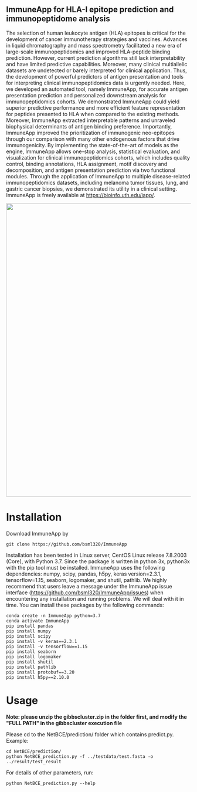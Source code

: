 ## ImmuneApp for HLA-I epitope prediction and immunopeptidome analysis
The selection of human leukocyte antigen (HLA) epitopes is critical for the development of cancer immunotherapy strategies and vaccines.
Advances in liquid chromatography and mass spectrometry facilitated a new era of large-scale immunopeptidomics and improved HLA-peptide binding prediction.
However, current prediction algorithms still lack interpretability and have limited predictive capabilities.
Moreover, many clinical multiallelic datasets are undetected or barely interpreted for clinical application.
Thus, the development of powerful predictors of antigen presentation and tools for interpreting clinical immunopeptidomics data is urgently needed.
Here, we developed an automated tool, namely ImmuneApp, for accurate antigen presentation prediction and personalized downstream analysis for immunopeptidomics cohorts.
We demonstrated ImmuneApp could yield superior predictive performance and more efficient feature representation for peptides presented to HLA when compared to the 
existing methods. Moreover, ImmuneApp extracted interpretable patterns and unraveled biophysical determinants of antigen binding preference.
Importantly, ImmuneApp improved the prioritization of immunogenic neo-epitopes through our comparison with many other endogenous factors that drive immunogenicity.
By implementing the state-of-the-art of models as the engine, ImmuneApp allows one-stop analysis, statistical evaluation, 
and visualization for clinical immunopeptidomics cohorts, which includes quality control, binding annotations, HLA assignment, motif discovery and decomposition, 
and antigen presentation prediction via two functional modules. Through the application of ImmuneApp to multiple disease-related immunopeptidomics datasets, 
including melanoma tumor tissues, lung, and gastric cancer biopsies, we demonstrated its utility in a clinical setting.
ImmuneApp is freely available at https://bioinfo.uth.edu/iapp/.

<div align=center><img src="https://bioinfo.uth.edu/iapp/github/Figure1.jpg" width="800px"></div>

# Installation
Download ImmuneApp by
```
git clone https://github.com/bsml320/ImmuneApp
```
Installation has been tested in Linux server, CentOS Linux release 7.8.2003 (Core), with Python 3.7. Since the package is written in python 3x, python3x with the pip tool must be installed. ImmuneApp uses the following dependencies: numpy, scipy, pandas, h5py, keras version=2.3.1, tensorflow=1.15, seaborn, logomaker, and shutil, pathlib. We highly recommend that users leave a message under the ImmuneApp issue interface (https://github.com/bsml320/ImmuneApp/issues) when encountering any installation and running problems. We will deal with it in time. You can install these packages by the following commands:
```
conda create -n ImmuneApp python=3.7
conda activate ImmuneApp
pip install pandas
pip install numpy
pip install scipy
pip install -v keras==2.3.1
pip install -v tensorflow==1.15
pip install seaborn
pip install logomaker
pip install shutil
pip install pathlib
pip install protobuf==3.20
pip install h5py==2.10.0
```
# Usage

__Note: please unzip the gibbscluster.zip in the folder first, and modify the "FULL PATH" in the gibbscluster execution file__

Please cd to the NetBCE/prediction/ folder which contains predict.py.
Example: 
```
cd NetBCE/prediction/
python NetBCE_prediction.py -f ../testdata/test.fasta -o ../result/test_result
```
For details of other parameters, run:
```
python NetBCE_prediction.py --help
```
